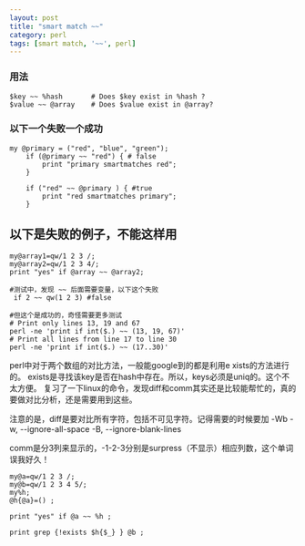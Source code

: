 ```yaml
---
layout: post
title: "smart match ~~"
category: perl
tags: [smart match, '~~', perl]
---
```


### 用法

```
$key ~~ %hash       # Does $key exist in %hash ?
$value ~~ @array    # Does $value exist in @array?
```

### 以下一个失败一个成功

```
my @primary = ("red", "blue", "green");
    if (@primary ~~ "red") { # false
        print "primary smartmatches red";
    }

    if ("red" ~~ @primary ) { #true
        print "red smartmatches primary";
    }
```


## 以下是失败的例子，不能这样用

```
my@array1=qw/1 2 3 /; 
my@array2=qw/1 2 3 4/;
print "yes" if @array ~~ @array2;
```

```
#测试中，发现 ~~ 后面需要变量，以下这个失败
 if 2 ~~ qw(1 2 3) #false
 
#但这个是成功的，奇怪需要更多测试
# Print only lines 13, 19 and 67
perl -ne 'print if int($.) ~~ (13, 19, 67)' 
# Print all lines from line 17 to line 30
perl -ne 'print if int($.) ~~ (17..30)'
```


perl中对于两个数组的对比方法，一般能google到的都是利用e
xists的方法进行的。
exists是寻找该key是否在hash中存在。所以，keys必须是uniq的。这个不太方便。
复习了一下linux的命令，发现diff和comm其实还是比较能帮忙的，真的要做对比分析，还是需要用到这些。

注意的是，diff是要对比所有字符，包括不可见字符。记得需要的时候要加  -Wb
-w, --ignore-all-space
-B, --ignore-blank-lines

comm是分3列来显示的，-1-2-3分别是surpress（不显示）相应列数，这个单词误我好久！

```
my@a=qw/1 2 3 /;
my@b=qw/1 2 3 4 5/;
my%h;
@h{@a}=() ;

print "yes" if @a ~~ %h ;

print grep {!exists $h{$_} } @b ;
```

